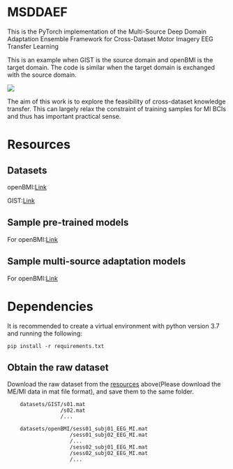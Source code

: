 # MSDDAEF
This is the PyTorch implementation of the Multi-Source Deep Domain Adaptation Ensemble Framework for Cross-Dataset Motor Imagery EEG Transfer Learning

This is an example when GIST is the source domain and openBMI is the target domain. The code is similar when the target domain is exchanged with the source domain.

![](https://github.com/HZUBCI/MSDDAEF/blob/main/MSDDAEF.png)

The aim of this work is to explore the feasibility  of cross-dataset knowledge transfer. This can largely relax the constraint of training samples for MI BCIs and thus has important practical sense.

# Resources
## Datasets
openBMI:[Link](http://gigadb.org/dataset/100542)

GIST:[Link](http://gigadb.org/dataset/100295)

## Sample pre-trained models
For openBMI:[Link](https://github.com/HZUBCI/MSDDAEF/tree/main/pretrain/pretrain_model_54)

## Sample multi-source adaptation models
For openBMI:[Link](https://github.com/HZUBCI/MSDDAEF/tree/main/transfer/model)

# Dependencies

It is recommended to create a virtual environment with python version 3.7 and running the following:

    pip install -r requirements.txt
## Obtain the raw dataset
Download the raw dataset from the [resources](https://github.com/yzmmmzjhu/CT-adaptTL/blob/main/README.md#datasets) above(Please download the ME/MI data in mat file format), and save them to the same folder. 

        datasets/GIST/s01.mat
                     /s02.mat
                     /...

        datasets/openBMI/sess01_subj01_EEG_MI.mat
                        /sess01_subj02_EEG_MI.mat
                        /...
                        /sess02_subj01_EEG_MI.mat
                        /sess02_subj02_EEG_MI.mat
                        /...
